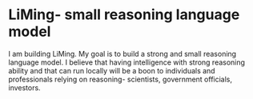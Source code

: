 # LiMing- small reasoning language model
I am building LiMing. My goal is to build a strong and small reasoning language model. I believe that having intelligence with strong reasoning ability and that can run locally will be a boon to individuals and professionals relying on reasoning- scientists, government officials, investors.
